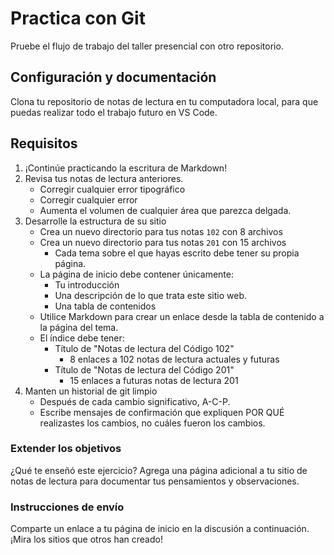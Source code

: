 # Practica con Git

Pruebe el flujo de trabajo del taller presencial con otro repositorio.

## Configuración y documentación

Clona tu repositorio de notas de lectura en tu computadora local, para que puedas realizar todo el trabajo futuro en VS Code.

## Requisitos

1. ¡Continúe practicando la escritura de Markdown!
1. Revisa tus notas de lectura anteriores.
     - Corregir cualquier error tipográfico
     - Corregir cualquier error
     - Aumenta el volumen de cualquier área que parezca delgada.
1. Desarrolle la estructura de su sitio
     - Crea un nuevo directorio para tus notas `102` con 8 archivos
     - Crea un nuevo directorio para tus notas `201` con 15 archivos
         - Cada tema sobre el que hayas escrito debe tener su propia página.
     - La página de inicio debe contener únicamente:
         - Tu introducción
         - Una descripción de lo que trata este sitio web.
         - Una tabla de contenidos
     - Utilice Markdown para crear un enlace desde la tabla de contenido a la página del tema.
     - El índice debe tener:
         - Título de "Notas de lectura del Código 102"
             - 8 enlaces a 102 notas de lectura actuales y futuras
         - Título de "Notas de lectura del Código 201"
             - 15 enlaces a futuras notas de lectura 201
1. Manten un historial de git limpio
     - Después de cada cambio significativo, A-C-P.
     - Escribe mensajes de confirmación que expliquen POR QUÉ realizastes los cambios, no cuáles fueron los cambios.

### Extender los objetivos

¿Qué te enseñó este ejercicio? Agrega una página adicional a tu sitio de notas de lectura para documentar tus pensamientos y observaciones.

### Instrucciones de envío

Comparte un enlace a tu página de inicio en la discusión a continuación. ¡Mira los sitios que otros han creado!